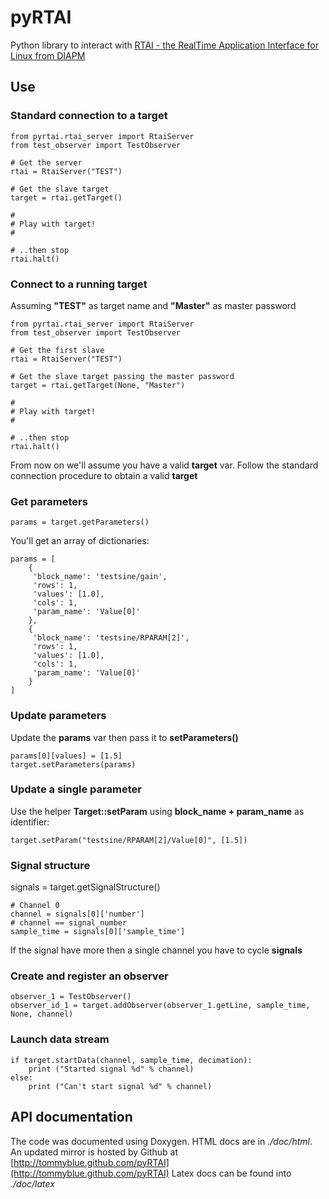 # pyRTAI

Python library to interact with [RTAI - the RealTime Application Interface for Linux from DIAPM](https://www.rtai.org/)

## Use

### Standard connection to a target

    from pyrtai.rtai_server import RtaiServer
    from test_observer import TestObserver

    # Get the server
    rtai = RtaiServer("TEST")

    # Get the slave target
    target = rtai.getTarget()

    #
    # Play with target!
    #

    # ..then stop
    rtai.halt()

### Connect to a running target

Assuming **"TEST"** as target name and **"Master"** as master password

    from pyrtai.rtai_server import RtaiServer
    from test_observer import TestObserver

    # Get the first slave
    rtai = RtaiServer("TEST")

    # Get the slave target passing the master password
    target = rtai.getTarget(None, "Master")

    #
    # Play with target!
    #

    # ..then stop
    rtai.halt()

From now on we'll assume you have a valid **target** var.
Follow the standard connection procedure to obtain a valid **target**

### Get parameters

    params = target.getParameters()

You'll get an array of dictionaries:

    params = [
        {
         'block_name': 'testsine/gain',
         'rows': 1,
         'values': [1.0],
         'cols': 1,
         'param_name': 'Value[0]'
        },
        {
         'block_name': 'testsine/RPARAM[2]',
         'rows': 1,
         'values': [1.0],
         'cols': 1,
         'param_name': 'Value[0]'
        }
    ]

### Update parameters

Update the **params** var then pass it to **setParameters()**

    params[0][values] = [1.5]
    target.setParameters(params)

### Update a single parameter

Use the helper **Target::setParam** using **block_name + param_name** as identifier:

    target.setParam("testsine/RPARAM[2]/Value[0]", [1.5])

### Signal structure

signals = target.getSignalStructure()

    # Channel 0
    channel = signals[0]['number']
    # channel == signal_number
    sample_time = signals[0]['sample_time']

If the signal have more then a single channel you have to cycle **signals**

### Create and register an observer

    observer_1 = TestObserver()
    observer_id_1 = target.addObserver(observer_1.getLine, sample_time, None, channel)

### Launch data stream

    if target.startData(channel, sample_time, decimation):
        print ("Started signal %d" % channel)
    else:
        print ("Can't start signal %d" % channel)

## API documentation

The code was documented using Doxygen.
HTML docs are in *./doc/html*. An updated mirror is hosted by Github at [http://tommyblue.github.com/pyRTAI](http://tommyblue.github.com/pyRTAI)
Latex docs can be found into *./doc/latex*
